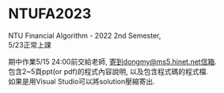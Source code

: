 # NTUFA2023 
NTU Financial Algorithm - 2022 2nd Semester,  
5/23正常上課 

期中作業5/15 24:00前交給老師, 寄到dongmy@ms5.hinet.net信箱.  
包含2~5頁ppt(or pdf)的程式內容說明, 以及包含程式碼的程式檔.  
如果是用Visual Studio可以將solution壓縮寄出.  
